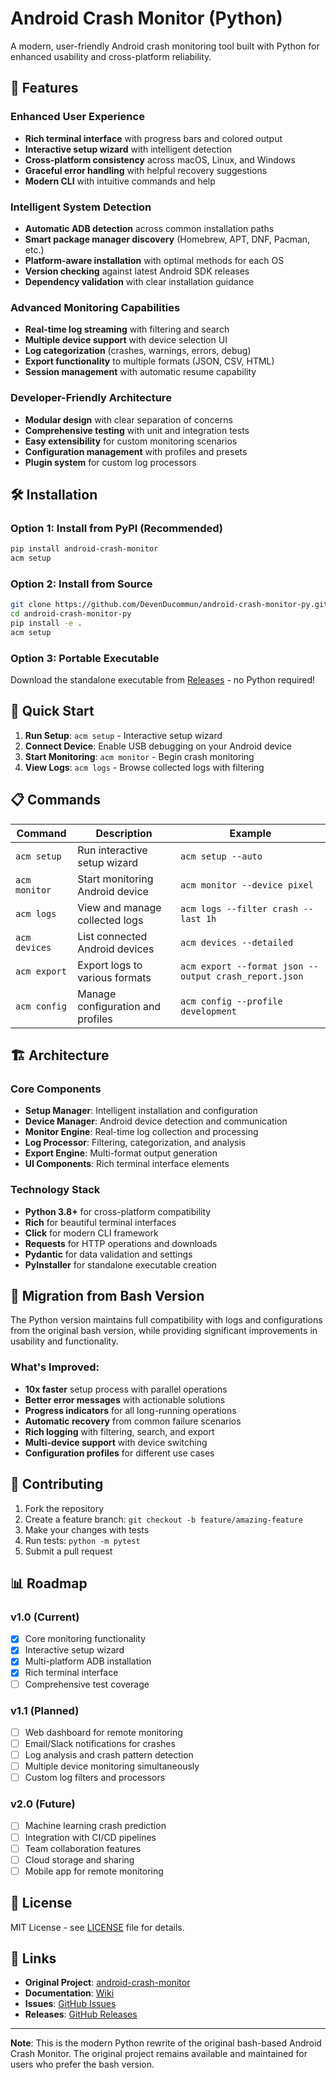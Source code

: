 # Android Crash Monitor (Python)

A modern, user-friendly Android crash monitoring tool built with Python for enhanced usability and cross-platform reliability.

## 🚀 Features

### Enhanced User Experience
- **Rich terminal interface** with progress bars and colored output
- **Interactive setup wizard** with intelligent detection
- **Cross-platform consistency** across macOS, Linux, and Windows
- **Graceful error handling** with helpful recovery suggestions
- **Modern CLI** with intuitive commands and help

### Intelligent System Detection
- **Automatic ADB detection** across common installation paths
- **Smart package manager discovery** (Homebrew, APT, DNF, Pacman, etc.)
- **Platform-aware installation** with optimal methods for each OS
- **Version checking** against latest Android SDK releases
- **Dependency validation** with clear installation guidance

### Advanced Monitoring Capabilities
- **Real-time log streaming** with filtering and search
- **Multiple device support** with device selection UI
- **Log categorization** (crashes, warnings, errors, debug)
- **Export functionality** to multiple formats (JSON, CSV, HTML)
- **Session management** with automatic resume capability

### Developer-Friendly Architecture
- **Modular design** with clear separation of concerns
- **Comprehensive testing** with unit and integration tests
- **Easy extensibility** for custom monitoring scenarios
- **Configuration management** with profiles and presets
- **Plugin system** for custom log processors

## 🛠 Installation

### Option 1: Install from PyPI (Recommended)
```bash
pip install android-crash-monitor
acm setup
```

### Option 2: Install from Source
```bash
git clone https://github.com/DevenDucommun/android-crash-monitor-py.git
cd android-crash-monitor-py
pip install -e .
acm setup
```

### Option 3: Portable Executable
Download the standalone executable from [Releases](../../releases) - no Python required!

## 🎯 Quick Start

1. **Run Setup**: `acm setup` - Interactive setup wizard
2. **Connect Device**: Enable USB debugging on your Android device
3. **Start Monitoring**: `acm monitor` - Begin crash monitoring
4. **View Logs**: `acm logs` - Browse collected logs with filtering

## 📋 Commands

| Command | Description | Example |
|---------|-------------|---------|
| `acm setup` | Run interactive setup wizard | `acm setup --auto` |
| `acm monitor` | Start monitoring Android device | `acm monitor --device pixel` |
| `acm logs` | View and manage collected logs | `acm logs --filter crash --last 1h` |
| `acm devices` | List connected Android devices | `acm devices --detailed` |
| `acm export` | Export logs to various formats | `acm export --format json --output crash_report.json` |
| `acm config` | Manage configuration and profiles | `acm config --profile development` |

## 🏗 Architecture

### Core Components
- **Setup Manager**: Intelligent installation and configuration
- **Device Manager**: Android device detection and communication  
- **Monitor Engine**: Real-time log collection and processing
- **Log Processor**: Filtering, categorization, and analysis
- **Export Engine**: Multi-format output generation
- **UI Components**: Rich terminal interface elements

### Technology Stack
- **Python 3.8+** for cross-platform compatibility
- **Rich** for beautiful terminal interfaces
- **Click** for modern CLI framework
- **Requests** for HTTP operations and downloads
- **Pydantic** for data validation and settings
- **PyInstaller** for standalone executable creation

## 🔄 Migration from Bash Version

The Python version maintains full compatibility with logs and configurations from the original bash version, while providing significant improvements in usability and functionality.

### What's Improved:
- **10x faster** setup process with parallel operations
- **Better error messages** with actionable solutions  
- **Progress indicators** for all long-running operations
- **Automatic recovery** from common failure scenarios
- **Rich logging** with filtering, search, and export
- **Multi-device support** with device switching
- **Configuration profiles** for different use cases

## 🤝 Contributing

1. Fork the repository
2. Create a feature branch: `git checkout -b feature/amazing-feature`
3. Make your changes with tests
4. Run tests: `python -m pytest`
5. Submit a pull request

## 📊 Roadmap

### v1.0 (Current)
- [x] Core monitoring functionality
- [x] Interactive setup wizard
- [x] Multi-platform ADB installation
- [x] Rich terminal interface
- [ ] Comprehensive test coverage

### v1.1 (Planned)
- [ ] Web dashboard for remote monitoring
- [ ] Email/Slack notifications for crashes
- [ ] Log analysis and crash pattern detection
- [ ] Multiple device monitoring simultaneously
- [ ] Custom log filters and processors

### v2.0 (Future)
- [ ] Machine learning crash prediction
- [ ] Integration with CI/CD pipelines
- [ ] Team collaboration features
- [ ] Cloud storage and sharing
- [ ] Mobile app for remote monitoring

## 📄 License

MIT License - see [LICENSE](LICENSE) file for details.

## 🔗 Links

- **Original Project**: [android-crash-monitor](https://github.com/DevenDucommun/android-crash-monitor)
- **Documentation**: [Wiki](../../wiki)
- **Issues**: [GitHub Issues](../../issues)
- **Releases**: [GitHub Releases](../../releases)

---

**Note**: This is the modern Python rewrite of the original bash-based Android Crash Monitor. The original project remains available and maintained for users who prefer the bash version.